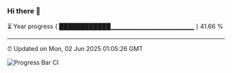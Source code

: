 ### Hi there 👋

⏳ Year progress { ████████████▁▁▁▁▁▁▁▁▁▁▁▁▁▁▁▁▁▁ } 41.66 %

---

⏰ Updated on Mon, 02 Jun 2025 01:05:26 GMT

![Progress Bar CI](https://github.com/code-lakshay/GitHub-Actions-Demo/workflows/Progress%20Bar%20CI/badge.svg)
